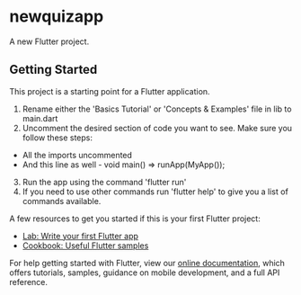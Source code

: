 # newquizapp

A new Flutter project.

## Getting Started

This project is a starting point for a Flutter application.

1. Rename either the 'Basics Tutorial' or 'Concepts & Examples' file in lib to main.dart 
2. Uncomment the desired section of code you want to see. Make sure you follow these steps:
- All the imports uncommented
- And this line as well - void main() => runApp(MyApp());
3. Run the app using the command 'flutter run'
4. If you need to use other commands run 'flutter help' to give you a list of commands available.

A few resources to get you started if this is your first Flutter project:

- [Lab: Write your first Flutter app](https://flutter.dev/docs/get-started/codelab)
- [Cookbook: Useful Flutter samples](https://flutter.dev/docs/cookbook)

For help getting started with Flutter, view our
[online documentation](https://flutter.dev/docs), which offers tutorials,
samples, guidance on mobile development, and a full API reference.
